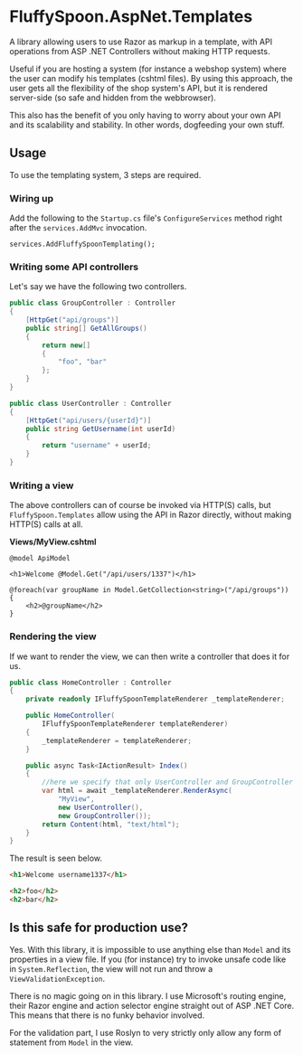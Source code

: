# FluffySpoon.AspNet.Templates
A library allowing users to use Razor as markup in a template, with API operations from ASP .NET Controllers without making HTTP requests.

Useful if you are hosting a system (for instance a webshop system) where the user can modify his templates (cshtml files). By using this approach, the user gets all the flexibility of the shop system's API, but it is rendered server-side (so safe and hidden from the webbrowser).

This also has the benefit of you only having to worry about your own API and its scalability and stability. In other words, dogfeeding your own stuff.

## Usage
To use the templating system, 3 steps are required.

### Wiring up
Add the following to the `Startup.cs` file's `ConfigureServices` method right after the `services.AddMvc` invocation.

`services.AddFluffySpoonTemplating();`

### Writing some API controllers
Let's say we have the following two controllers.

```csharp
public class GroupController : Controller
{
	[HttpGet("api/groups")]
	public string[] GetAllGroups()
	{
		return new[]
		{
			"foo", "bar"
		};
	}
}

public class UserController : Controller
{
    [HttpGet("api/users/{userId}")]
    public string GetUsername(int userId)
    {
        return "username" + userId;
    }
}
```

### Writing a view
The above controllers can of course be invoked via HTTP(S) calls, but `FluffySpoon.Templates` allow using the API in Razor directly, without making HTTP(S) calls at all.

**Views/MyView.cshtml**
```razor
@model ApiModel

<h1>Welcome @Model.Get("/api/users/1337")</h1>

@foreach(var groupName in Model.GetCollection<string>("/api/groups"))
{
    <h2>@groupName</h2>
}
```

### Rendering the view
If we want to render the view, we can then write a controller that does it for us.

```csharp
public class HomeController : Controller
{
    private readonly IFluffySpoonTemplateRenderer _templateRenderer;

    public HomeController(
        IFluffySpoonTemplateRenderer templateRenderer)
    {
        _templateRenderer = templateRenderer;
    }

    public async Task<IActionResult> Index()
    {
		//here we specify that only UserController and GroupController can be invoked via the view.
        var html = await _templateRenderer.RenderAsync(
            "MyView",
            new UserController(),
            new GroupController());
        return Content(html, "text/html");
    }
}
```

The result is seen below.

```html
<h1>Welcome username1337</h1>

<h2>foo</h2>
<h2>bar</h2>
```

## Is this safe for production use?
Yes. With this library, it is impossible to use anything else than `Model` and its properties in a view file. If you (for instance) try to invoke unsafe code like in `System.Reflection`, the view will not run and throw a `ViewValidationException`.

There is no magic going on in this library. I use Microsoft's routing engine, their Razor engine and action selector engine straight out of ASP .NET Core. This means that there is no funky behavior involved.

For the validation part, I use Roslyn to very strictly only allow any form of statement from `Model` in the view.
